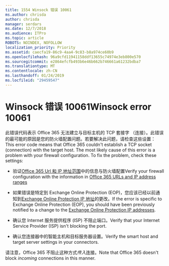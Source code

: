 ```yaml
---
title: 1554 Winsock 错误 10061
ms.author: chrisda
author: chrisda
manager: serdars
ms.date: 12/7/2018
ms.audience: ITPro
ms.topic: article
ROBOTS: NOINDEX, NOFOLLOW
localization_priority: Priority
ms.assetid: caecfa19-86c9-4aa4-9c83-b8a974ce60b9
ms.openlocfilehash: 96a9cfd11941158ddf13655c74974e3eb800e570
ms.sourcegitcommit: e2864efcfb493b6e46b662b746661a61232bdba7
ms.translationtype: MT
ms.contentlocale: zh-CN
ms.lasthandoff: 01/24/2019
ms.locfileid: "29459547"
---
```

# <a name="winsock-error-10061"></a><span data-ttu-id="f08de-102">Winsock 错误 10061</span><span class="sxs-lookup"><span data-stu-id="f08de-102">Winsock error 10061</span></span>

<span data-ttu-id="f08de-p101">此错误代码表示 Office 365 无法建立与目标主机的 TCP 套接字 （连接）。此错误的最可能的原因是您的防火墙配置问题。若要解决此问题，请检查这些设置：</span><span class="sxs-lookup"><span data-stu-id="f08de-p101">This error code means that Office 365 couldn't establish a TCP socket (connection) with the target host. The most likely cause of this error is a problem with your firewall configuration. To fix the problem, check these settings:</span></span>
  
- <span data-ttu-id="f08de-106">验证[Office 365 Url 和 IP 地址范围](https://docs.microsoft.com/office365/enterprise/urls-and-ip-address-ranges)中的信息与防火墙配置</span><span class="sxs-lookup"><span data-stu-id="f08de-106">Verify your firewall configuration with the information in [Office 365 URLs and IP address ranges](https://docs.microsoft.com/office365/enterprise/urls-and-ip-address-ranges)</span></span>
    
- <span data-ttu-id="f08de-107">如果错误是特定到 Exchange Online Protection (EOP)，您应该已经以前通知到[Exchange Online Protection IP 地址](https://docs.microsoft.com/office365/SecurityCompliance/eop/exchange-online-protection-ip-addresses)的更改。</span><span class="sxs-lookup"><span data-stu-id="f08de-107">If the error is specific to Exchange Online Protection (EOP), you should have been previously notified to a change to the [Exchange Online Protection IP addresses](https://docs.microsoft.com/office365/SecurityCompliance/eop/exchange-online-protection-ip-addresses).</span></span>
    
- <span data-ttu-id="f08de-108">确认您 Internet 服务提供程序 (ISP) 不阻止端口。</span><span class="sxs-lookup"><span data-stu-id="f08de-108">Verify that your Internet Service Provider (ISP) isn't blocking the port.</span></span>
    
- <span data-ttu-id="f08de-109">确认您连接器中的智能主机和目标服务器设置。</span><span class="sxs-lookup"><span data-stu-id="f08de-109">Verify the smart host and target server settings in your connectors.</span></span>
    
<span data-ttu-id="f08de-110">请注意，Office 365 不阻止这种方式*传入*连接。</span><span class="sxs-lookup"><span data-stu-id="f08de-110">Note that Office 365 doesn't block  *incoming*  connections in this manner.</span></span> 
  

